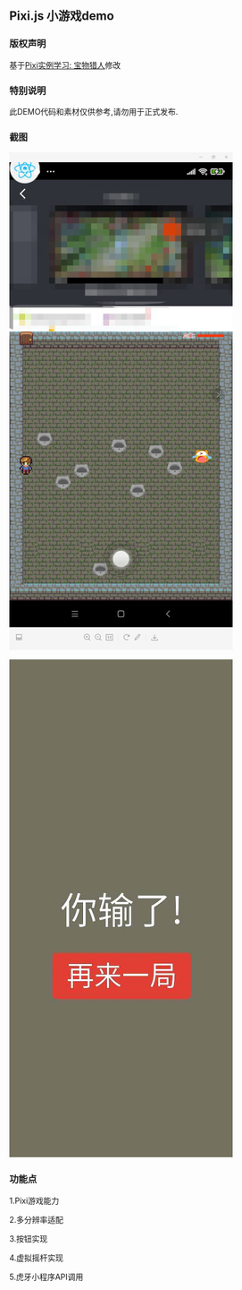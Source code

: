 ## Pixi.js 小游戏demo

### 版权声明
基于[Pixi实例学习: 宝物猎人](https://github.com/Zainking/learningPixi#casestudy)修改

### 特别说明
此DEMO代码和素材仅供参考,请勿用于正式发布.

### 截图
![](./ss.png)

![](./ss2.png)

### 功能点
1.Pixi游戏能力

2.多分辨率适配

3.按钮实现

4.虚拟摇杆实现

5.虎牙小程序API调用

